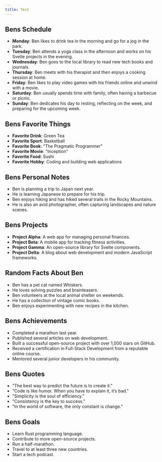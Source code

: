 ```yaml
---
title: Test
---
```


## Bens Schedule

- **Monday**: Ben likes to drink tea in the morning and go for a jog in the park.
- **Tuesday**: Ben attends a yoga class in the afternoon and works on his Svelte projects in the evening.
- **Wednesday**: Ben goes to the local library to read new tech books and journals.
- **Thursday**: Ben meets with his therapist and then enjoys a cooking session at home.
- **Friday**: Ben likes to play video games with his friends online and unwind with a movie.
- **Saturday**: Ben usually spends time with family, often having a barbecue or picnic.
- **Sunday**: Ben dedicates his day to resting, reflecting on the week, and preparing for the upcoming week.

## Bens Favorite Things

- **Favorite Drink**: Green Tea
- **Favorite Sport**: Basketball
- **Favorite Book**: "The Pragmatic Programmer"
- **Favorite Movie**: "Inception"
- **Favorite Food**: Sushi
- **Favorite Hobby**: Coding and building web applications

## Bens Personal Notes

- Ben is planning a trip to Japan next year.
- He is learning Japanese to prepare for his trip.
- Ben enjoys hiking and has hiked several trails in the Rocky Mountains.
- He is also an avid photographer, often capturing landscapes and nature scenes.

## Bens Projects

- **Project Alpha**: A web app for managing personal finances.
- **Project Beta**: A mobile app for tracking fitness activities.
- **Project Gamma**: An open-source library for Svelte components.
- **Project Delta**: A blog about web development and modern JavaScript frameworks.

## Random Facts About Ben

- Ben has a pet cat named Whiskers.
- He loves solving puzzles and brainteasers.
- Ben volunteers at the local animal shelter on weekends.
- He has a collection of vintage comic books.
- Ben enjoys experimenting with new recipes in the kitchen.

## Bens Achievements

- Completed a marathon last year.
- Published several articles on web development.
- Built a successful open-source project with over 1,000 stars on GitHub.
- Received a certification in Full-Stack Development from a reputable online course.
- Mentored several junior developers in his community.

## Bens Quotes

- "The best way to predict the future is to create it."
- "Code is like humor. When you have to explain it, it’s bad."
- "Simplicity is the soul of efficiency."
- "Consistency is the key to success."
- "In the world of software, the only constant is change."

## Bens Goals

- Learn Rust programming language.
- Contribute to more open-source projects.
- Run a half-marathon.
- Travel to at least three new countries.
- Start a tech podcast.

